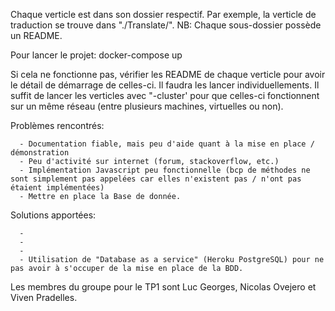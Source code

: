 Chaque verticle est dans son dossier respectif. Par exemple, la verticle de traduction se trouve dans "./Translate/".
NB: Chaque sous-dossier possède un README.

Pour lancer le projet:
        docker-compose up

Si cela ne fonctionne pas, vérifier les README de chaque verticle pour avoir le détail de démarrage de celles-ci. Il faudra les lancer individuellements.
Il suffit de lancer les verticles avec "-cluster' pour que celles-ci fonctionnent sur un même réseau (entre plusieurs machines, virtuelles ou non).

Problèmes rencontrés:

	  - Documentation fiable, mais peu d'aide quant à la mise en place / démonstration
	  - Peu d'activité sur internet (forum, stackoverflow, etc.)
	  - Implémentation Javascript peu fonctionnelle (bcp de méthodes ne sont simplement pas appelées car elles n'existent pas / n'ont pas étaient implémentées)
	  - Mettre en place la Base de donnée.

Solutions apportées:

	  -
	  -
	  -
	  - Utilisation de "Database as a service" (Heroku PostgreSQL) pour ne pas avoir à s'occuper de la mise en place de la BDD.

Les membres du groupe pour le TP1 sont Luc Georges, Nicolas Ovejero et Viven Pradelles.

